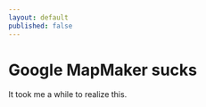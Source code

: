 ```yaml
---
layout: default
published: false
---
```


# Google MapMaker sucks

It took me a while to realize this.
